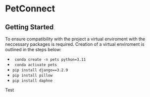 # PetConnect

## Getting Started
To ensure compatibility with the project a virtual enviroment with the neccessary packages is required. Creation of a virtual enviroment is outlined in the steps below:
- ``` conda create -n pets python=3.11```
- ``` conda activate pets```
- ```pip install django==3.2.9```
- ```pip install pillow```
- ```pip install daphne```

Test